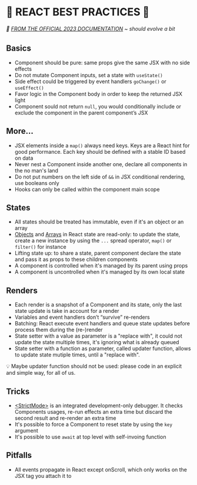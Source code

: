 # 🧿 REACT BEST PRACTICES 🧿
###### 🚀 [FROM THE OFFICIAL 2023 DOCUMENTATION](https://react.dev/learn) ~ should evolve a bit

## Basics

- Component should be pure: same props give the same JSX with no side effects
- Do not mutate Component inputs, set a state with `useState()`
- Side effect could be triggered by event handlers `goChange()` or `useEffect()`
- Favor logic in the Component body in order to keep the returned JSX light
- Component sould not return `null`, you would conditionally include or exclude the component in the parent component’s JSX

## More...

- JSX elements inside a `map()` always need keys. Keys are a React hint for good performance. Each key should be defined with a stable ID based on data
- Never nest a Component inside another one, declare all components in the no man's land
- Do not put numbers on the left side of `&&` in JSX conditional rendering, use booleans only
- Hooks can only be called within the component main scope

## States

- All states should be treated has immutable, even if it's an object or an array
- [Objects](https://react.dev/learn/updating-objects-in-state) and [Arrays](https://react.dev/learn/updating-arrays-in-state) in React state are read-only: to update the state, create a new instance by using the `...` spread operator, `map()` or `filter()` for instance
- Lifting state up: to share a state, parent component declare the state and pass it as props to these children components
- A component is controlled when it's managed by its parent using props
- A component is uncontrolled when it's managed by its own local state

## Renders

- Each render is a snapshot of a Component and its state, only the last state update is take in account for a render
- Variables and event handlers don’t “survive” re-renders
- Batching: React execute event handlers and queue state updates before process them during the (re-)render
- State setter with a value as parameter is a "replace with", it could not update the state multiple times, it's ignoring what is already queued
- State setter with a function as parameter, called updater function, allows to update state mutiple times, until a "replace with".

💡 Maybe updater function should not be used: please code in an explicit and simple way, for all of us.

## Tricks

- [\<StrictMode>](https://react.dev/reference/react/StrictMode) is an integrated development-only debugger. It checks Components usages, re-run effects an extra time but discard the second result and re-render an extra time
- It's possible to force a Component to reset state by using the `key` argument
- It's possible to use `await` at top level with self-invoing function

## Pitfalls

- All events propagate in React except onScroll, which only works on the JSX tag you attach it to

